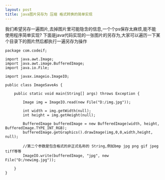 ```yaml
---
layout: post
title: java图片另存为 压缩 格式转换的简单实现
---
```


我们希望另存一遍图片,去掉图片里可能隐含的信息,一个个ps保存太麻烦,能不能使用程序简单实现?
下面是java代码实现的一张图片的另存为,大家可以遍历一下某个目录下的图片然后都执行一遍另存为操作

    package com.codeif;

    import java.awt.Image;
    import java.awt.image.BufferedImage;
    import java.io.File;

    import javax.imageio.ImageIO;

    public class ImageSaveAs {

        public static void main(String[] args) throws Exception {
            
            Image img = ImageIO.read(new File("D:/img.jpg"));
            
            int width = img.getWidth(null);
            int height = img.getHeight(null);
            
            BufferedImage bufferedImage = new BufferedImage(width, height, BufferedImage.TYPE_INT_RGB);
            bufferedImage.getGraphics().drawImage(img,0,0,width,height, null);
            
            //第二个参数是包含格式的非正式名称的 String,例如bmp jpg png gif jpeg tiff等等
            ImageIO.write(bufferedImage, "jpg", new File("D:/newimg.jpg"));
            
        }
    }